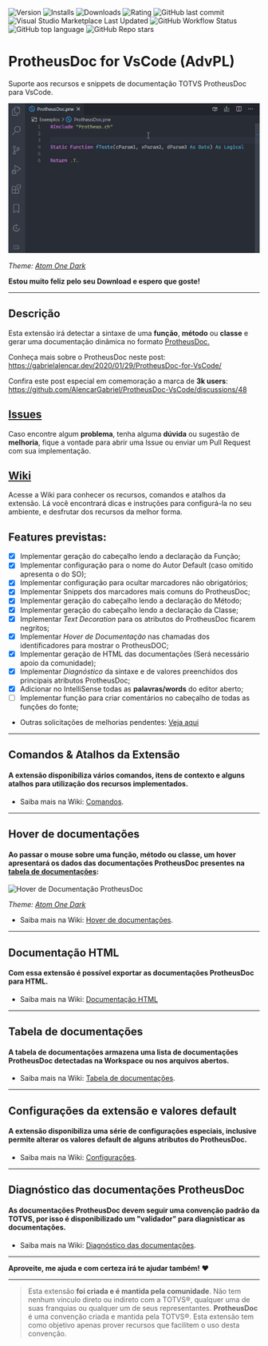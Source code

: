 ![Version](https://vsmarketplacebadge.apphb.com/version/AlencarGabriel.protheusdoc-vscode.svg) ![Installs](https://vsmarketplacebadge.apphb.com/installs/AlencarGabriel.protheusdoc-vscode.svg) ![Downloads](https://vsmarketplacebadge.apphb.com/downloads/AlencarGabriel.protheusdoc-vscode.svg) ![Rating](https://vsmarketplacebadge.apphb.com/rating-star/AlencarGabriel.protheusdoc-vscode.svg) ![GitHub last commit](https://img.shields.io/github/last-commit/AlencarGabriel/protheusdoc-vscode) ![Visual Studio Marketplace Last Updated](https://img.shields.io/visual-studio-marketplace/last-updated/AlencarGabriel.protheusdoc-vscode) ![GitHub Workflow Status](https://img.shields.io/github/workflow/status/AlencarGabriel/ProtheusDoc-VsCode/Deploy%20Extension) ![GitHub top language](https://img.shields.io/github/languages/top/AlencarGabriel/ProtheusDoc-VsCode) ![GitHub Repo stars](https://img.shields.io/github/stars/AlencarGabriel/protheusdoc-vscode)

# ProtheusDoc for VsCode (AdvPL)

Suporte aos recursos e snippets de documentação TOTVS ProtheusDoc para VsCode.

![ProtheusDoc for VsCode](images/Example3.gif)

*Theme: [Atom One Dark](https://marketplace.visualstudio.com/items/akamud.vscode-theme-onedark)*

**Estou muito feliz pelo seu Download e espero que goste!**

---

## Descrição

Esta extensão irá detectar a sintaxe de uma **função**, **método** ou **classe** e gerar uma documentação dinâmica no formato [ProtheusDoc.](https://tdn.totvs.com/display/tec/ProtheusDOC)

Conheça mais sobre o ProtheusDoc neste post: https://gabrielalencar.dev/2020/01/29/ProtheusDoc-for-VsCode/

Confira este post especial em comemoração a marca de **3k users**: https://github.com/AlencarGabriel/ProtheusDoc-VsCode/discussions/48

## [Issues](https://github.com/AlencarGabriel/ProtheusDoc-VsCode/issues)

Caso encontre algum **problema**, tenha alguma **dúvida** ou sugestão de **melhoria**, fique a vontade para abrir uma Issue ou enviar um Pull Request com sua implementação.

## [Wiki](https://github.com/AlencarGabriel/ProtheusDoc-VsCode/wiki)

Acesse a Wiki para conhecer os recursos, comandos e atalhos da extensão. Lá você encontrará dicas e instruções para configurá-la no seu ambiente, e desfrutar dos recursos da melhor forma.

## Features previstas:

- [x] Implementar geração do cabeçalho lendo a declaração da Função;
- [x] Implementar configuração para o nome do Autor Default (caso omitido apresenta o do SO);
- [x] Implementar configuração para ocultar marcadores não obrigatórios;
- [x] Implementar Snippets dos marcadores mais comuns do ProtheusDoc;
- [x] Implementar geração do cabeçalho lendo a declaração do Método;
- [x] Implementar geração do cabeçalho lendo a declaração da Classe;
- [x] Implementar *Text Decoration* para os atributos do ProtheusDoc ficarem negritos;
- [x] Implementar *Hover de Documentação* nas chamadas dos identificadores para mostrar o ProtheusDOC;
- [x] Implementar geração de HTML das documentações (Será necessário apoio da comunidade);
- [x] Implementar *Diagnóstico* da sintaxe e de valores preenchidos dos principais atributos ProtheusDoc;
- [x] Adicionar no IntelliSense todas as **palavras/words** do editor aberto;
- [ ] Implementar função para criar comentários no cabeçalho de todas as funções do fonte;
- Outras solicitações de melhorias pendentes: [Veja aqui](https://github.com/AlencarGabriel/ProtheusDoc-VsCode/issues?q=is:issue+is:open+label:enhancement)
<!-- - [ ] Implementar sintaxe do 4gl (Será necessário apoio da comunidade); -->

---

## Comandos & Atalhos da Extensão
#### A extensão disponibiliza vários comandos, itens de contexto e alguns atalhos para utilização dos recursos implementados.

- Saiba mais na Wiki: [Comandos](https://github.com/AlencarGabriel/ProtheusDoc-VsCode/wiki/Comandos).

---

## Hover de documentações
#### Ao passar o mouse sobre uma **função**, **método** ou **classe**, um hover apresentará os dados das documentações ProtheusDoc presentes na [tabela de documentações](#tabela-de-documentações):
![Hover de Documentação ProtheusDoc](https://user-images.githubusercontent.com/10109480/74953051-ebf90780-53df-11ea-9f6f-1a8cae64de4c.png)

*Theme: [Atom One Dark](https://marketplace.visualstudio.com/items/akamud.vscode-theme-onedark)*

- Saiba mais na Wiki: [Hover de documentações](https://github.com/AlencarGabriel/ProtheusDoc-VsCode/wiki/Hover-de-documentações).

---

## Documentação HTML
#### Com essa extensão é possível exportar as documentações ProtheusDoc para HTML.
- Saiba mais na Wiki: [Documentação HTML](https://github.com/AlencarGabriel/ProtheusDoc-VsCode/wiki/Documentação-HTML)

---

## Tabela de documentações
#### A tabela de documentações armazena uma lista de documentações ProtheusDoc detectadas na Workspace ou nos arquivos abertos.

- Saiba mais na Wiki: [Tabela de documentações](https://github.com/AlencarGabriel/ProtheusDoc-VsCode/wiki/Tabela-de-documentações).

---

## Configurações da extensão e valores default
#### A extensão disponibiliza uma série de configurações especiais, inclusive permite alterar os valores default de alguns atributos do ProtheusDoc.

- Saiba mais na Wiki: [Configurações](https://github.com/AlencarGabriel/ProtheusDoc-VsCode/wiki/Configurações).

---

## Diagnóstico das documentações ProtheusDoc
#### As documentações ProtheusDoc devem seguir uma convenção padrão da TOTVS, por isso é disponibilizado um "validador" para diagnisticar as documentações.

- Saiba mais na Wiki: [Diagnóstico das documentações](https://github.com/AlencarGabriel/ProtheusDoc-VsCode/wiki/Diagnóstico-das-documentações).

---

**Aproveite, me ajuda e com certeza irá te ajudar também!** :heart:

---

> Esta extensão **foi criada e é mantida pela comunidade**. Não tem nenhum vínculo direto ou indireto com a TOTVS®, qualquer uma de suas franquias ou qualquer um de seus representantes. **ProtheusDoc** é uma convenção criada e mantida pela TOTVS®. Esta extensão tem como objetivo apenas prover recursos que facilitem o uso desta convenção.
